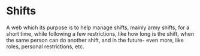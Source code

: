 # Shifts
A web which its purpose is to help manage shifts, mainly army shifts, for a short time, while following a few restrictions, like how long is the shift, when the same person can do another shift, and in the future- even more, like roles, personal restrictions, etc.
